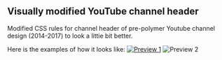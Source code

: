 ## Visually modified YouTube channel header
Modified CSS rules for channel header of pre-polymer Youtube channel design (2014-2017) to look a littie bit better.

Here is the examples of how it looks like:
[![Preview 1](https://sun9-63.userapi.com/impf/c604518/v604518940/4e2/xUqe_tgJit4.jpg?size=1415x715&quality=96&sign=aef2f50611d4d83222e0767d8ec4c8e4)](https://youtu.be/4mmKEgqt4AM)
![Preview 2](https://sun9-81.userapi.com/impf/c628027/v628027940/415f0/GUR8L6Wr93g.jpg?size=960x480&quality=96&sign=f767efc976d9710a0a8d6319aba3adfc)